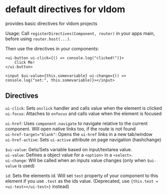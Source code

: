 # default directives for vldom
provides basic directives for vldom projects

Usage: Call `registerDirectives(Component, router)` in your apps main, before using `router.host(...)`. 

Then use the directives in your components: 
```
<ui-button ui-click={() => console.log("clicked!")}>
    Click Me!
</ui-button>

<input $ui-value={this.somevariable} ui-change={() => console.log("set:", this.somevariable)}></input>
```

## Directives
`ui-click`: Sets `onclick` handler and calls value when the element is clicked<br>
`ui-focus`: Attaches to `onfocus` and calls value when the element is focused

`ui-href`: Uses `component.navigate` to navigate relative to the current component. Will open native links too, if the route is not found<br>
`ui-href-target="blank"`: Opens the `ui-href` links in a new tab/window<br>
`ui-href-active`: Sets `ui-active` attribute on page navigation (hashchange)

`$ui-value`: Gets/Sets variable based on input/textarea value.<br>
`ui-value`: Defines a object value for a `<option>` in a `<select>`.<br>
`ui-change`: Will be called when an inputs value changes (only when `$ui-value` is used)

`id`: Sets the elements id. Will set `test` property of your component to this element if you use `.test` as the ids value. (Deprecated, use `{this.test = <ui-test></ui-test>}` instead)